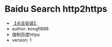 # Baidu Search http2https #

* [【点击安装】](https://github.com/kongfl888/Surfing-the-Internet/raw/master/userscript/Baidu_http2https/baiduhttp2https.user.js)
* author: kongfl888
* 强制百度https
* version: 1
